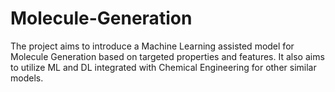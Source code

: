 # Molecule-Generation
The project aims to introduce a Machine Learning assisted model for Molecule Generation
based on targeted properties and features. It also aims to utilize ML and DL integrated
with Chemical Engineering for other similar models.

